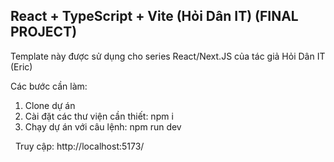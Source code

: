 ## React + TypeScript + Vite (Hỏi Dân IT) (FINAL PROJECT)

Template này được sử dụng cho series React/Next.JS của tác giả Hỏi Dân IT (Eric)

Các bước cần làm:
1. Clone dự án
2. Cài đặt các thư viện cần thiết: npm i
3. Chạy dự án với câu lệnh: npm run dev

&nbsp;
Truy cập:  http://localhost:5173/

